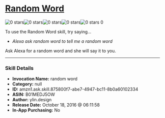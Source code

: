 # [Random Word](http://alexa.amazon.com/#skills/amzn1.ask.skill.875800f7-abe7-4947-bc11-8b0a60102334)
![0 stars](../../images/ic_star_border_black_18dp_1x.png)![0 stars](../../images/ic_star_border_black_18dp_1x.png)![0 stars](../../images/ic_star_border_black_18dp_1x.png)![0 stars](../../images/ic_star_border_black_18dp_1x.png)![0 stars](../../images/ic_star_border_black_18dp_1x.png) 0

To use the Random Word skill, try saying...

* *Alexa ask random word to tell me a random word*

Ask Alexa for a random word and she will say it to you.

***

### Skill Details

* **Invocation Name:** random word
* **Category:** null
* **ID:** amzn1.ask.skill.875800f7-abe7-4947-bc11-8b0a60102334
* **ASIN:** B01MEDJ5OW
* **Author:** ylin.design
* **Release Date:** October 18, 2016 @ 06:11:58
* **In-App Purchasing:** No
